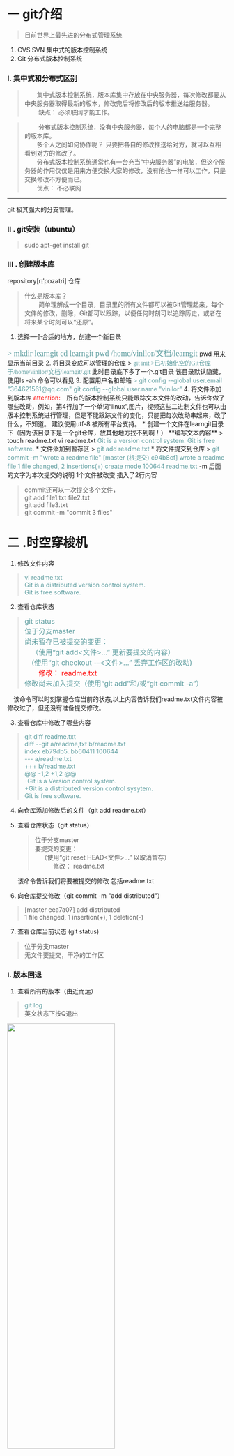 # 一 git介绍
> 目前世界上最先进的分布式管理系统
1. CVS SVN 集中式的版本控制系统
2. Git 分布式版本控制系统
### I. 集中式和分布式区别
>  &emsp;&emsp;集中式版本控制系统，版本库集中存放在中央服务器，每次修改都要从中央服务器取得最新的版本，修改完后将修改后的版本推送给服务器。  
>&emsp;&emsp; 缺点：  必须联网才能工作。

> &emsp;&emsp; 分布式版本控制系统，没有中央服务器，每个人的电脑都是一个完整的版本库。
<br/>&emsp;&emsp;多个人之间如何协作呢？
只要把各自的修改推送给对方，就可以互相看到对方的修改了。 
<br/>&emsp;&emsp;分布式版本控制系统通常也有一台充当“中央服务器”的电脑，但这个服务器的作用仅仅是用来方便交换大家的修改，没有他也一样可以工作，只是交换修改不方便而已。
<br/>&emsp;&emsp;优点： 不必联网
-----
git  极其强大的分支管理。
###  II . git安装（ubuntu）
>  sudo apt-get install git
###  III . 创建版本库
repository[rɪˈpɒzətri]  仓库
>什么是版本库？
<br/>&emsp;&emsp; 简单理解成一个目录，目录里的所有文件都可以被Git管理起来，每个文件的修改，删除，Git都可以跟踪，以便任何时刻可以追踪历史，或者在将来某个时刻可以“还原”。
1. 选择一个合适的地方，创建一个新目录
<font face = "fantasy" color = "#5F9EA0" size = "4">
 > mkdir learngit  
cd learngit  
pwd  
 /home/vinllor/文档/learngit  
</font>
pwd  用来显示当前目录 
2. 将目录变成可以管理的仓库
> <font color = "#5F9EA0" face = " fantasy">git init  
>已初始化空的Git仓库于/home/vinllor/文档/learngit/.git </font>  
此时目录底下多了一个.git目录  
该目录默认隐藏，使用ls -ah 命令可以看见
3. 配置用户名和邮箱  
   <font color = "#5F9EA0">
  >  git  config --global user.email "364621561@qq.com"  
  git config --global user.name "vinllor"
   </font> 
4. 将文件添加到版本库  
   <font color = " red">attention:</font>&emsp;所有的版本控制系统只能跟踪文本文件的改动，告诉你做了哪些改动，例如，第4行加了一个单词“linux”,图片，视频这些二进制文件也可以由版本控制系统进行管理，但是不能跟踪文件的变化，只能把每次改动串起来，改了什么，不知道。  
   建议使用utf-8 被所有平台支持。
  *  创建一个文件在learngit目录下（因为该目录下是一个git仓库，放其他地方找不到啊！）  
   **编写文本内容**
  > touch readme.txt     
  vi readme.txt   
  <font color = "#5F9EA0">Git is a version control system.  
  Git is free software.</font>
  *  文件添加到暂存区
  > <font color = "#5F9EA0">git add readme.txt</font>
  *  将文件提交到仓库
  >  <font color = "#5F9EA0">git commit -m "wrote a readme file" 
  [master (根提交) c94b8cf] wrote a readme file  
  1 file changed, 2 insertions(+)  
  create mode 100644 readme.txt   </font>    
  -m  后面的文字为本次提交的说明  
  1个文件被改变  插入了2行内容

  >commit还可以一次提交多个文件，  
  git add file1.txt file2.txt  
  git add file3.txt  
  git commit -m "commit 3 files"

  # 二 .时空穿梭机
   1. 修改文件内容  
   ><font color = "#5F9EA0"> vi readme.txt  
   Git is a distributed version control system.  
   Git is free software.</font>
   2. 查看仓库状态  
   ><font color = "#5F9EA0" size = "3">git status  
   位于分支master  
   尚未暂存已被提交的变更：  
   &emsp;（使用“git add<文件>...” 更新要提交的内容）  
   &emsp;(使用“git checkout --<文件>...” 丢弃工作区的改动)  
   <font color = "red">&emsp;&emsp;修改：  readme.txt</font>  
   修改尚未加入提交（使用“git add”和/或“git commit -a”）
   </font>  

   &emsp;该命令可以时刻掌握仓库当前的状态,以上内容告诉我们readme.txt文件内容被修改过了，但还没有准备提交修改。

3. 查看仓库中修改了哪些内容  
> <font color = "#5F9EA0"> git diff readme.txt  
diff --git a/readme,txt b/readme.txt  
index eb79db5..bb60411 100644  
--- a/readme.txt  
+++ b/readme.txt  
@@ -1,2 +1,2 @@  
-Git is a Version control system.  
+Git is a distributed version control sysytem.  
Git is free software.
> </font>  
4. 向仓库添加修改后的文件（git add readme.txt）
5. 查看仓库状态（git status）
   > 位于分支master  
   要提交的变更：  
   &emsp;（使用“git reset HEAD<文件>...” 以取消暂存）  
   &emsp;&emsp;&emsp;修改： readme.txt

   该命令告诉我们将要被提交的修改 包括readme.txt  
6. 向仓库提交修改（git commit -m "add distributed"）  
> [master eea7a07] add distributed  
> 1 file changed, 1 insertion(+), 1 deletion(-)  
7. 查看仓库当前状态  (git status)
> 位于分支master  
> 无文件要提交，干净的工作区
### I.  版本回退
1. 查看所有的版本（由近而远）
> <font color = "#5F9EA0">git log</font>  
英文状态下按Q退出

<img src="gitlog.png" width = 70% height=50%/>

2. 简易查看所有版本      
<font color= "#5F9EA0">
> git log --pretty=oneline</font>

<img src="logpretty.png" width=70% height=50%/>

> 前面那一大串不认识的是commit id 版本号
3. 版本回退
>  HEAD表示当前版本，上一个版本是HEAD^ ,上上一个版本是HEAD^^, 上n个版本  HEAD~n.  

> <font color=" #5F9EA0">git reset --hard HEAD^</font>

<img src="head.png" width=70% height=50%/>

> <font color="#5F9EA0">cat readme.txt  </font>  
> 查看文件内容，已经回退到上一个版本了

<img src="head^.png" width=70% height=50%/>  
现在发现之前那个版本已经看不到。如果想回到之前的那个版本，要找到之前的版本号。

> <font color="#5F9EA0">git reflog  </font>  
该命令用来记录你的每一次命令

<img src="reflog.png" width=70% height=50%/>

> <font color="#5F9EA0">git reset --hard 073f</font>  
> 回到073f这个版本，版本号只要写前几位就可以
### II.工作区和暂存区
1. 工作区 （working Directory）  
  电脑里看到的目录，例如learngit就是一个工作区（其实就是建立的仓库）
2. 版本库（repository）  
  工作区有一个隐藏目录.git, 这是Git的版本库，版本库里有暂存区，称为stage(index),Git为我们自动创建第一支分支master,以及master的一个指针叫HEAD。
  * git add 是把文件修改添加到暂存区
  * git commit 是把暂存区的所有内容提交到当前分支
  
  <img src = "视图.png" width=70% height=50%/>

  ### III. 管理修改
  >  git管理的是修改，而不是文件，每次的修改都要添加到暂存区，才能提交到仓库。否则，该次的修改的版本就找不到了。
  ### IV.撤销修改  
  > 1.修改没有添加到暂存区  
  <font color="#5F9EA0"> git checkout -- readhim.txt</font>  
  丢弃工作区的改动  

  > 2.修改已经添加到暂存区  
  <font color="#5F9EA0">git reset HEAD readhim.out</font>  
  撤销暂存区的修改到工作区  
  <font color="#5F9EA0">git checkout -- readhim.txt</font>  
  丢弃工作区的改动  
  ### V.删除文件
  1. 通常情况下，在文件管理器中把文件删了  
   rm readher.txt  
   git知道删除了文件，因此，工作区和版本库就不一致了  

  2.查看仓库状态  

   <img src = "rm.png" width=70% height=50%/>

   现在有两个选择：  
   * 从版本库中删除该文件    
  > <font color="#5F9EA0">git rm readher.txt  
  git commit -m ""</font>
  * 删错了，从版本库把误删的文件恢复到最新版本  
  ><font color="#5F9EA0">git checkout -- readher.txt</font>  

# 远程仓库  
由于本地git仓库和github仓库之间的传输是通过SSH加密的。所以需要设置SSH key.  
1. 创建SSH key.  (在用户主目录下查看有没有id_rsa和id_rsa.pub这俩个文件，有则进行下一步)  
> <font color="#5F9EA0" > ssh-keygen -t rsa -C "github的用户名"</font>  

&emsp;&emsp;一路回车。如果一切顺利的话，可以在用户主目录里找到.ssh目录，里面有id_rsa和id_rsa.pub两个文件，这两个就是SSH Key的秘钥对，id_rsa是私钥，不能泄露出去，id_rsa.pub是公钥，可以放心地告诉任何人。  
> <font color="#5F9EA0" > cat /home/vinllor/.ssh/id_rsa.pub</font>  
2.  登陆github 打开Account settings.SSH Keys,点击Add SHH Key 填任意title，在key文本框中粘贴id_rsa.pub内容，然后点击Add Key,可以看到添加的。  
3.  为什么GitHub需要SSH Key呢？  
> &emsp;&emsp;因为GitHub需要识别出你推送的提交确实是你推送的，而不是别人冒充的，而Git支持SSH协议，所以，GitHub只要知道了你的公钥，就可以确认只有你自己才能推送。  
>&emsp;&emsp;**当然，GitHub允许你添加多个Key。假定你有若干电脑，你一会儿在公司提交，一会儿在家里提交，只要把每台电脑的Key都添加到GitHub，就可以在每台电脑上往GitHub推送了。**  
>&emsp;&emsp;最后友情提示，在GitHub上免费托管的Git仓库，任何人都可以看到喔（但只有你自己才能改）。所以，不要把敏感信息放进去。  
>&emsp;&emsp;如果你不想让别人看到Git库，有两个办法，一个是交点保护费，让GitHub把公开的仓库变成私有的，这样别人就看不见了（不可读更不可写）。另一个办法是自己动手，搭一个Git服务器，因为是你自己的Git服务器，所以别人也是看不见的。这个方法我们后面会讲到的，相当简单，公司内部开发必备。
### I.  添加远程库
1. 在github上添加一个仓库（例如：learngit）
2. 在本地的learngit仓库下下命令关联github上的learngit仓库
> <font color="#5F9EA0" >  git remote add origin git@github.com:github帐户名/learngit.git</font>  
origin 是远程库的名字  
3. 把本地库内容推送到远程库
> I.如果远程库是空的  
> <font color="#5F9EA0" >  git push -u origin master</font>  
   
&emsp;&emsp;由于远程库是空的，我们第一次推送master分支时，加上了-u参数，Git不但会把本地的master分支内容推送的远程新的master分支，还会把本地的master分支和远程的master分支关联起来，在以后的推送或者拉取时就可以简化命令。  
> II.不空    
> <font color="#5F9EA0" >  git push origin master</font>  

分布式版本系统的最大好处之一是在本地工作完全不需要考虑远程库的存在，也就是有没有联网都可以正常工作。  
### II. 从远程库克隆  
<font color="blue">不可以克隆空的远程库，可以把非空仓库(不管是谁的)克隆在本地自己指定的目录下</font>  
> <font color="#5F9EA0">  git clone git@github.com:github帐户名/仓库名.git</font>  
---
github的地址可以是：
1. https://ithub.com/
2. git@github.com:  
# IV .   分支管理  
分支在实际中有什么用呢？  
> &emsp;&emsp;假设你准备开发一个新功能，但是需要两周才能完成，第一周你写了50%的代码，如果立刻提交，由于代码还没写完，不完整的代码库会导致别人不能干活了。如果等代码全部写完再一次提交，又存在丢失每天进度的巨大风险.  
&emsp;&emsp;现在有了分支，就不用怕了。你创建了一个属于你自己的分支，别人看不到，还继续在原来的分支上正常工作，而你在自己的分支上干活，想提交就提交，直到开发完毕后，再一次性合并到原来的分支上，这样，既安全，又不影响别人工作。
### I .创建与合并分支  
把当前的修改放在分支上，即新建指针，指向分支上的修改，等任务完成后，将分支合并到master上，然后删除分支。即只剩一个主分支master，就可以提交了。  
1. 创建分支  
<font color="#5F9EA0">git branch name</font>  
2. 创建并切换分支  
<font color="#5F9EA0">git checkout -b name</font>
3. 合并某分支到当前分支  
<font color="#5F9EA0">git merge name</font>
4. 删除分支  
<font color="#5F9EA0">git branch -d name</font>
5. 查看分支  
<font color="#5F9EA0">git branch</font>
6. 切换分支  
<font color="#5F9EA0">git checkout name</font>          
 



   





  
 

